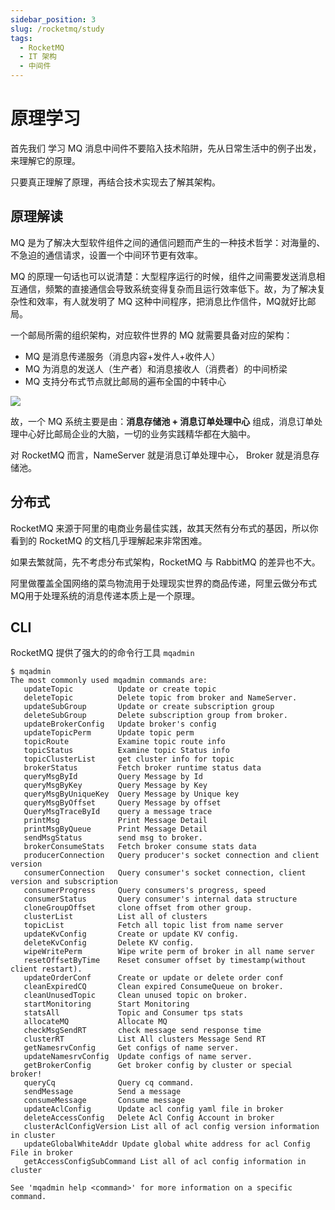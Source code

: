 ```yaml
---
sidebar_position: 3
slug: /rocketmq/study
tags:
  - RocketMQ
  - IT 架构
  - 中间件
---
```


# 原理学习

首先我们 学习 MQ 消息中间件不要陷入技术陷阱，先从日常生活中的例子出发，来理解它的原理。  

只要真正理解了原理，再结合技术实现去了解其架构。

## 原理解读

MQ 是为了解决大型软件组件之间的通信问题而产生的一种技术哲学：对海量的、不急迫的通信请求，设置一个中间环节更有效率。  

MQ 的原理一句话也可以说清楚：大型程序运行的时候，组件之间需要发送消息相互通信，频繁的直接通信会导致系统变得复杂而且运行效率低下。故，为了解决复杂性和效率，有人就发明了 MQ 这种中间程序，把消息比作信件，MQ就好比邮局。  

一个邮局所需的组织架构，对应软件世界的 MQ 就需要具备对应的架构：

* MQ 是消息传递服务（消息内容+发件人+收件人）
* MQ 为消息的发送人（生产者）和消息接收人（消费者）的中间桥梁
* MQ 支持分布式节点就比邮局的遍布全国的中转中心

![](https://libs.websoft9.com/Websoft9/DocsPicture/en/rocketmq/rocketmq-arch001-websoft9.png)

故，一个 MQ 系统主要是由：**消息存储池 + 消息订单处理中心** 组成，消息订单处理中心好比邮局企业的大脑，一切的业务实践精华都在大脑中。

对 RocketMQ 而言，NameServer 就是消息订单处理中心， Broker 就是消息存储池。

## 分布式

RocketMQ 来源于阿里的电商业务最佳实践，故其天然有分布式的基因，所以你看到的 RocketMQ 的文档几乎理解起来非常困难。  

如果去繁就简，先不考虑分布式架构，RocketMQ 与 RabbitMQ 的差异也不大。  

阿里做覆盖全国网络的菜鸟物流用于处理现实世界的商品传递，阿里云做分布式MQ用于处理系统的消息传递本质上是一个原理。

## CLI

RocketMQ 提供了强大的的命令行工具 `mqadmin`  

```
$ mqadmin 
The most commonly used mqadmin commands are:
   updateTopic          Update or create topic
   deleteTopic          Delete topic from broker and NameServer.
   updateSubGroup       Update or create subscription group
   deleteSubGroup       Delete subscription group from broker.
   updateBrokerConfig   Update broker's config
   updateTopicPerm      Update topic perm
   topicRoute           Examine topic route info
   topicStatus          Examine topic Status info
   topicClusterList     get cluster info for topic
   brokerStatus         Fetch broker runtime status data
   queryMsgById         Query Message by Id
   queryMsgByKey        Query Message by Key
   queryMsgByUniqueKey  Query Message by Unique key
   queryMsgByOffset     Query Message by offset
   QueryMsgTraceById    query a message trace
   printMsg             Print Message Detail
   printMsgByQueue      Print Message Detail
   sendMsgStatus        send msg to broker.
   brokerConsumeStats   Fetch broker consume stats data
   producerConnection   Query producer's socket connection and client version
   consumerConnection   Query consumer's socket connection, client version and subscription
   consumerProgress     Query consumers's progress, speed
   consumerStatus       Query consumer's internal data structure
   cloneGroupOffset     clone offset from other group.
   clusterList          List all of clusters
   topicList            Fetch all topic list from name server
   updateKvConfig       Create or update KV config.
   deleteKvConfig       Delete KV config.
   wipeWritePerm        Wipe write perm of broker in all name server
   resetOffsetByTime    Reset consumer offset by timestamp(without client restart).
   updateOrderConf      Create or update or delete order conf
   cleanExpiredCQ       Clean expired ConsumeQueue on broker.
   cleanUnusedTopic     Clean unused topic on broker.
   startMonitoring      Start Monitoring
   statsAll             Topic and Consumer tps stats
   allocateMQ           Allocate MQ
   checkMsgSendRT       check message send response time
   clusterRT            List All clusters Message Send RT
   getNamesrvConfig     Get configs of name server.
   updateNamesrvConfig  Update configs of name server.
   getBrokerConfig      Get broker config by cluster or special broker!
   queryCq              Query cq command.
   sendMessage          Send a message
   consumeMessage       Consume message
   updateAclConfig      Update acl config yaml file in broker
   deleteAccessConfig   Delete Acl Config Account in broker
   clusterAclConfigVersion List all of acl config version information in cluster
   updateGlobalWhiteAddr Update global white address for acl Config File in broker
   getAccessConfigSubCommand List all of acl config information in cluster

See 'mqadmin help <command>' for more information on a specific command.
```